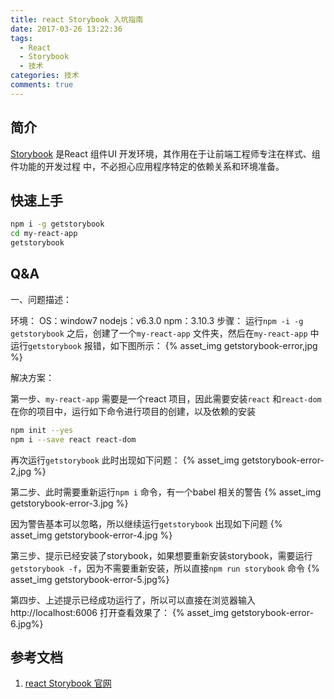 ```yaml
---
title: react Storybook 入坑指南
date: 2017-03-26 13:22:36
tags:
  - React
  - Storybook
  - 技术
categories: 技术
comments: true
---
```


## 简介

[Storybook](https://getstorybook.io) 是React 组件UI 开发环境，其作用在于让前端工程师专注在样式、组件功能的开发过程
中，不必担心应用程序特定的依赖关系和环境准备。

## 快速上手

```bash
npm i -g getstorybook
cd my-react-app
getstorybook
```

<!--more-->

## Q&A

一、问题描述：

 环境：
     OS：window7
     nodejs：v6.3.0
     npm：3.10.3
步骤：
运行`npm -i -g getstorybook` 之后，创建了一个`my-react-app` 文件夹，然后在`my-react-app` 中运行`getstorybook` 报错，如下图所示：
{% asset_img getstorybook-error,jpg %}

解决方案：

第一步、`my-react-app` 需要是一个react 项目，因此需要安装`react` 和`react-dom` 在你的项目中，运行如下命令进行项目的创建，以及依赖的安装

```bash
npm init --yes
npm i --save react react-dom
```

再次运行`getstorybook` 此时出现如下问题：
{% asset_img getstorybook-error-2,jpg %}

第二步、此时需要重新运行`npm i` 命令，有一个babel 相关的警告
{% asset_img getstorybook-error-3.jpg %}

因为警告基本可以忽略，所以继续运行`getstorybook` 出现如下问题
{% asset_img getstorybook-error-4.jpg %}

第三步、提示已经安装了storybook，如果想要重新安装storybook，需要运行`getstorybook -f`，因为不需要重新安装，所以直接`npm run storybook` 命令
{% asset_img getstorybook-error-5.jpg%}

第四步、上述提示已经成功运行了，所以可以直接在浏览器输入http://localhost:6006 打开查看效果了：
{% asset_img getstorybook-error-6.jpg%}

## 参考文档

1. [react Storybook 官网](https://getstorybook.io)
